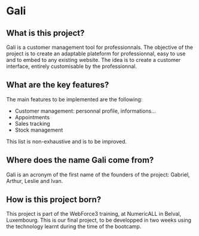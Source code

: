 # Gali

## What is this project?

Gali is a customer management tool for professionnals. The objective of the project is to create an adaptable plateform for professionnal, easy to use and to embed to any existing website.
The idea is to create a customer interface, entirely customisable by the professionnal.

## What are the key features?

The main features to be implemented are the following:

* Customer management: personnal profile, informations...
* Appointments
* Sales tracking
* Stock management

This list is non-exhaustive and is to be improved.

## Where does the name Gali come from?

Gali is an acronym of the first name of the founders of the project: Gabriel, Arthur, Leslie and Ivan.

## How is this project born?

This project is part of the WebForce3 training, at NumericALL in Belval, Luxembourg. This is our final project, to be developped in two weeks using the technology learnt during the time of the bootcamp.
